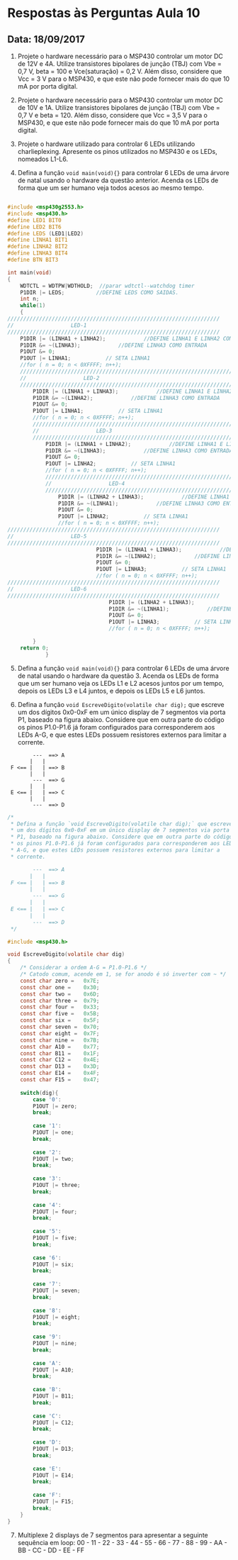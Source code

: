 # Respostas às Perguntas Aula 10
## Data: 18/09/2017
1. Projete o hardware necessário para o MSP430 controlar um motor DC de 12V e 4A. Utilize transistores bipolares de junção (TBJ) com Vbe = 0,7 V, beta = 100 e Vce(saturação) = 0,2 V. Além disso, considere que Vcc = 3 V para o MSP430, e que este não pode fornecer mais do que 10 mA por porta digital.

2. Projete o hardware necessário para o MSP430 controlar um motor DC de 10V e 1A. Utilize transistores bipolares de junção (TBJ) com Vbe = 0,7 V e beta = 120. Além disso, considere que Vcc = 3,5 V para o MSP430, e que este não pode fornecer mais do que 10 mA por porta digital.

3. Projete o hardware utilizado para controlar 6 LEDs utilizando charlieplexing. Apresente os pinos utilizados no MSP430 e os LEDs, nomeados L1-L6.

4. Defina a função `void main(void){}` para controlar 6 LEDs de uma árvore de natal usando o hardware da questão anterior. Acenda os LEDs de forma que um ser humano veja todos acesos ao mesmo tempo.

```C

#include <msp430g2553.h>
#include <msp430.h>
#define LED1 BIT0
#define LED2 BIT6
#define LEDS (LED1|LED2)
#define LINHA1 BIT1
#define LINHA2 BIT2
#define LINHA3 BIT4
#define BTN BIT3

int main(void)
{
    WDTCTL = WDTPW|WDTHOLD;  //parar wdtctl--watchdog timer
    P1DIR |= LEDS;          //DEFINE LEDS COMO SAIDAS.
    int n;
    while(1)
    {
///////////////////////////////////////////////////////////////////
//                  LED-1
///////////////////////////////////////////////////////////////////
    P1DIR |= (LINHA1 + LINHA2);            //DEFINE LINHA1 E LINHA2 COMO SAIDA
    P1DIR &= ~(LINHA3);            //DEFINE LINHA3 COMO ENTRADA
    P1OUT &= 0;
    P1OUT |= LINHA1;           // SETA LINHA1
    //for ( n = 0; n < 0XFFFF; n++);
    ///////////////////////////////////////////////////////////////////
    //                  LED-2
    ///////////////////////////////////////////////////////////////////
        P1DIR |= (LINHA1 + LINHA3);            //DEFINE LINHA1 E LINHA2 COMO SAIDA
        P1DIR &= ~(LINHA2);            //DEFINE LINHA3 COMO ENTRADA
        P1OUT &= 0;
        P1OUT |= LINHA1;           // SETA LINHA1
        //for ( n = 0; n < 0XFFFF; n++);
        ///////////////////////////////////////////////////////////////////
        //                  LED-3
        ///////////////////////////////////////////////////////////////////
            P1DIR |= (LINHA1 + LINHA2);            //DEFINE LINHA1 E LINHA2 COMO SAIDA
            P1DIR &= ~(LINHA3);            //DEFINE LINHA3 COMO ENTRADA
            P1OUT &= 0;
            P1OUT |= LINHA2;           // SETA LINHA1
            //for ( n = 0; n < 0XFFFF; n++);
            ///////////////////////////////////////////////////////////////////
            //                  LED-4
            ///////////////////////////////////////////////////////////////////
                P1DIR |= (LINHA2 + LINHA3);            //DEFINE LINHA1 E LINHA2 COMO SAIDA
                P1DIR &= ~(LINHA1);            //DEFINE LINHA3 COMO ENTRADA
                P1OUT &= 0;
                P1OUT |= LINHA2;           // SETA LINHA1
                //for ( n = 0; n < 0XFFFF; n++);
///////////////////////////////////////////////////////////////////
//                  LED-5
///////////////////////////////////////////////////////////////////
                            P1DIR |= (LINHA1 + LINHA3);            //DEFINE LINHA1 E LINHA2 COMO SAIDA
                            P1DIR &= ~(LINHA2);            //DEFINE LINHA3 COMO ENTRADA
                            P1OUT &= 0;
                            P1OUT |= LINHA3;           // SETA LINHA1
                            //for ( n = 0; n < 0XFFFF; n++);
///////////////////////////////////////////////////////////////////
//                  LED-6
///////////////////////////////////////////////////////////////////
                                P1DIR |= (LINHA2 + LINHA3);            //DEFINE LINHA1 E LINHA2 COMO SAIDA
                                P1DIR &= ~(LINHA1);            //DEFINE LINHA3 COMO ENTRADA
                                P1OUT &= 0;
                                P1OUT |= LINHA3;           // SETA LINHA1
                                //for ( n = 0; n < 0XFFFF; n++);

        }
    return 0;
            }
```

5. Defina a função `void main(void){}` para controlar 6 LEDs de uma árvore de natal usando o hardware da questão 3. Acenda os LEDs de forma que um ser humano veja os LEDs L1 e L2 acesos juntos por um tempo, depois os LEDs L3 e L4 juntos, e depois os LEDs L5 e L6 juntos.

6. Defina a função `void EscreveDigito(volatile char dig);` que escreve um dos dígitos 0x0-0xF em um único display de 7 segmentos via porta P1, baseado na figura abaixo. Considere que em outra parte do código os pinos P1.0-P1.6 já foram configurados para corresponderem aos LEDs A-G, e que estes LEDs possuem resistores externos para limitar a corrente.

```
        ---  ==> A
       |   |
 F <== |   | ==> B
       |   |
        ---  ==> G
       |   |
 E <== |   | ==> C
       |   |
        ---  ==> D
```

```C
/*
 * Defina a função `void EscreveDigito(volatile char dig);` que escreve 
 * um dos dígitos 0x0-0xF em um único display de 7 segmentos via porta
 * P1, baseado na figura abaixo. Considere que em outra parte do código
 * os pinos P1.0-P1.6 já foram configurados para corresponderem aos LEDs
 * A-G, e que estes LEDs possuem resistores externos para limitar a
 * corrente.

        ---  ==> A
       |   |
 F <== |   | ==> B
       |   |
        ---  ==> G
       |   |
 E <== |   | ==> C
       |   |
        ---  ==> D
 */

#include <msp430.h>

void EscreveDigito(volatile char dig)
{
	/* Considerar a ordem A-G = P1.0-P1.6 */
	/* Catodo comum, acende em 1, se for anodo é só inverter com ~ */
	const char zero = 	0x7E;
	const char one = 	0x30;
	const char two =	0x6D;
	const char three =	0x79;
	const char four =	0x33;
	const char five =	0x5B;
	const char six =	0x5F;
	const char seven = 	0x70;
	const char eight = 	0x7F;
	const char nine = 	0x7B;
	const char A10 =	0x77;
	const char B11 = 	0x1F;
	const char C12 =	0x4E;
	const char D13 =	0x3D;
	const char E14 =	0x4F;
	const char F15 =	0x47;
	
	switch(dig){
		case '0':
		P1OUT |= zero;
		break;
		
		case '1':
		P1OUT |= one;
		break;
		
		case '2':
		P1OUT |= two;
		break;
		
		case '3':
		P1OUT |= three;
		break;
		
		case '4':
		P1OUT |= four;
		break;
		
		case '5':
		P1OUT |= five;
		break;
		
		case '6':
		P1OUT |= six;
		break;
		
		case '7':
		P1OUT |= seven;
		break;
		
		case '8':
		P1OUT |= eight;
		break;
		
		case '9':
		P1OUT |= nine;
		break;
		
		case 'A':
		P1OUT |= A10;
		break;
		
		case 'B':
		P1OUT |= B11;
		break;
		
		case 'C':
		P1OUT |= C12;
		break;
		
		case 'D':
		P1OUT |= D13;
		break;
		
		case 'E':
		P1OUT |= E14;
		break;
		
		case 'F':
		P1OUT |= F15;
		break;
	}
}
```


7. Multiplexe 2 displays de 7 segmentos para apresentar a seguinte sequência em loop:
	00 - 11 - 22 - 33 - 44 - 55 - 66 - 77 - 88 - 99 - AA - BB - CC - DD - EE - FF
